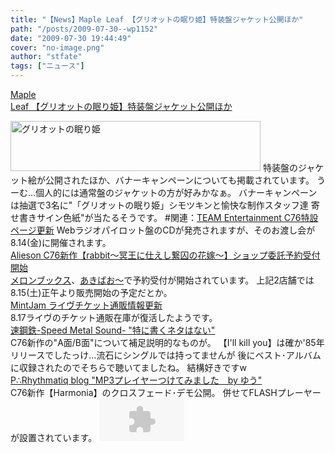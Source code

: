 ```yaml
---
title: "【News】Maple Leaf 【グリオットの眠り姫】特装盤ジャケット公開ほか"
path: "/posts/2009-07-30--wp1152"
date: "2009-07-30 19:44:49"
cover: "no-image.png"
author: "stfate"
tags: ["ニュース"]
---
```


<style type="text/css">
<!--
p {white-space: pre-wrap};
-->
</style>

<a  href="http://www.team-e.co.jp/sp/griotte/index.html" target="_blank">Maple Leaf 【グリオットの眠り姫】特装盤ジャケット公開ほか</a>
<div ><a href="http://www.team-e.co.jp/sp/griotte/" target="_blank"><img src="http://www.team-e.co.jp/sp/griotte/bana/400x80_b.jpg" width="400" height="80" border="0" alt="グリオットの眠り姫"></a>
特装盤のジャケット絵が公開されたほか、バナーキャンペーンについても掲載されています。
うーむ…個人的には通常盤のジャケットの方が好みかなぁ。
バナーキャンペーンは抽選で3名に"「グリオットの眠り姫」シモツキンと愉快な制作スタッフ達
寄せ書きサイン色紙"が当たるそうです。
#関連：<a href="http://www.team-e.co.jp/sp/archive/comike76.html" target="_blank">TEAM Entertainment C76特設ページ更新</a>
Webラジオパイロット盤のCDが発売されますが、そのお渡し会が8.14(金)に開催されます。</div>
<a  href="http://www.alieson.net/html/" target="_blank">Alieson C76新作【rabbit～冥王に仕えし繋囚の花嫁～】ショップ委託予約受付開始</a>
<div ><a href="http://shop.melonbooks.co.jp/shop/sp_alieson_hanayome.php" target="_blank">メロンブックス</a>、<a href="http://www.akibaoo.com/02/commodity_param/t/0/ctc/+/shc/0/cmc/2500020092927/backURL/+02+main" target="_blank">あきばお～</a>で予約受付が開始されています。
上記2店舗では8.15(土)正午より販売開始の予定だとか。</div>
<a  href="http://www.mintjam.net/mj/index.html" target="_blank">MintJam ライヴチケット通販情報更新</a>
<div >8.17ライヴのチケット通販在庫が復活したようです。</div>
<a  href="http://www.sm-sound.com/" target="_blank">速鋼鉄-Speed Metal Sound- "特に書くネタはない"</a>
<div >C76新作の"A面/B面"について補足説明的なものが。
【I'll kill you】は確か'85年リリースでしたっけ…流石にシングルでは持ってませんが
後にベスト･アルバムに収録されたのでそちらで聴いてましたね。
結構好きですw</div>
<a  href="http://prq.blog44.fc2.com/" target="_blank">P∴Rhythmatiq blog "MP3プレイヤーつけてみました　by ゆう"</a>
<div >C76新作【Harmonia】のクロスフェード･デモ公開。
併せてFLASHプレーヤーが設置されています。
<embed width="136" height="68" flashvars="&displaywidtht=0&displayheight=27&file=http://www.p-pr.info/mp300p/playlist_prq.xml&height=68&width=136&frontcolor=0xFFFFFF&backcolor=0x008FC7&lightcolor=0xFFFFFF&repeat=list&volume=50&autostart=false&linktarget=_blank&displayclick=link&shuffle=true&stretching=exactfit" allowscriptaccess="always" allowfullscreen="false" src="http://www.p-pr.info/mp300p/mp3player.swf"></embed></div>

